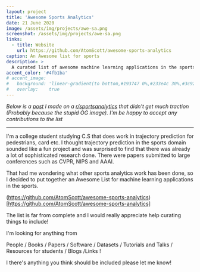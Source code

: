 ```yaml
---
layout: project
title: 'Awesome Sports Analytics'
date: 21 June 2020
image: /assets/img/projects/awe-sa.png
screenshot: /assets/img/projects/awe-sa.png
links:
  - title: Website
    url: https://github.com/AtomScott/awesome-sports-analytics
caption: An Awesome list for sports
description: >
  A curated list of awesome machine learning applications in the sports domain.
accent_color: '#4fb1ba'
# accent_image:
#   background: 'linear-gradient(to bottom,#193747 0%,#233e4c 30%,#3c929e 50%,#d5d5d4 70%,#cdccc8 100%)'
#   overlay:    true
---
```


*Below is a [post](https://www.reddit.com/r/sportsanalytics/comments/hfipjn/any_ideas_for_paperssoftwarepeople_etc_that/) I made on a [r/sportsanalytics](https://www.reddit.com/r/sportsanalytics/) that didn't get much traction (Probably because the stupid OG image). I'm be happy to accept any contributions to the list* 

--- 

I'm a college student studying C.S that does work in trajectory prediction for pedestrians, card etc.
I thought trajectory prediction in the sports domain sounded like a fun project and was surprised to find that there was already a lot of sophisticated research done. There were papers submitted to large conferences such as CVPR, NIPS and AAAI.

That had me wondering what other sports analytics work has been done, so I decided to put together an Awesome List for machine learning applications in the sports.

(https://github.com/AtomScott/awesome-sports-analytics)[https://github.com/AtomScott/awesome-sports-analytics]

The list is far from complete and I would really appreciate help curating things to include!

I'm looking for anything from

People / Books / Papers / Software / Datasets / Tutorials and Talks / Resources for students / Blogs /Links !

I there's anything you think should be included please let me know!




